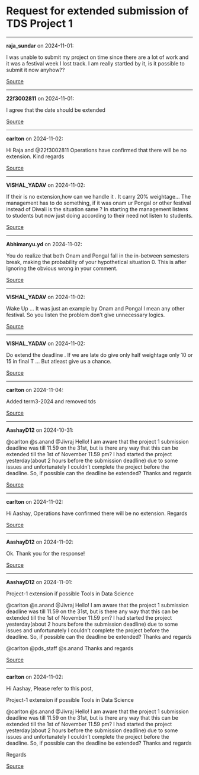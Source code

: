 # Request for extended submission of TDS Project 1


---

**raja_sundar** on 2024-11-01:

I was unable to submit my project on time since there are a lot of work and it was a festival week I lost track. I am really startled by it, is it possible to submit it now anyhow??

[Source](https://discourse.onlinedegree.iitm.ac.in/t/request-for-extended-submission-of-tds-project-1/154904/1)

---

**22f3002811** on 2024-11-01:

I agree that the date should be extended

[Source](https://discourse.onlinedegree.iitm.ac.in/t/request-for-extended-submission-of-tds-project-1/154904/2)

---

**carlton** on 2024-11-02:

Hi Raja and @22f3002811
Operations have confirmed that there will be no extension.
Kind regards

[Source](https://discourse.onlinedegree.iitm.ac.in/t/request-for-extended-submission-of-tds-project-1/154904/3)

---

**VISHAL_YADAV** on 2024-11-02:

If their is no extension,how can we handle it .
It carry 20% weightage…
The management has to do something, if it was onam ur Pongal or other festival instead of Diwali is the situation same ?
In starting the management listens to students but now just doing according to their need not listen to students.

[Source](https://discourse.onlinedegree.iitm.ac.in/t/request-for-extended-submission-of-tds-project-1/154904/5)

---

**Abhimanyu.yd** on 2024-11-02:

You do realize that both Onam and Pongal fall in the in-between semesters break, making the probability of your hypothetical situation 0.
This is after Ignoring the obvious wrong in your comment.

[Source](https://discourse.onlinedegree.iitm.ac.in/t/request-for-extended-submission-of-tds-project-1/154904/6)

---

**VISHAL_YADAV** on 2024-11-02:

Wake Up …
It was just an example by Onam and Pongal I mean any other festival.
So you listen the problem don’t give unnecessary logics.

[Source](https://discourse.onlinedegree.iitm.ac.in/t/request-for-extended-submission-of-tds-project-1/154904/7)

---

**VISHAL_YADAV** on 2024-11-02:

Do extend the deadline .
If we are late do give only half
weightage only 10 or 15 in final T …
But atleast give us a chance.

[Source](https://discourse.onlinedegree.iitm.ac.in/t/request-for-extended-submission-of-tds-project-1/154904/8)

---

**carlton** on 2024-11-04:

Added term3-2024 and removed tds

[Source](https://discourse.onlinedegree.iitm.ac.in/t/request-for-extended-submission-of-tds-project-1/154904/9)

---

**AashayD12** on 2024-10-31:

@carlton @s.anand @Jivraj
Hello!
I am aware that the project 1 submission deadline was till 11.59 on the 31st, but is there any way that this can be extended till the 1st of November 11.59 pm?
I had started the project yesterday(about 2 hours before the submission deadline) due to some issues and unfortunately I couldn’t complete the project before the deadline. So, if possible can the deadline be extended?
Thanks and regards

[Source](https://discourse.onlinedegree.iitm.ac.in/t/request-for-extended-submission-of-tds-project-1/154904/10)

---

**carlton** on 2024-11-02:

Hi Aashay,
Operations have confirmed there will be no extension.
Regards

[Source](https://discourse.onlinedegree.iitm.ac.in/t/request-for-extended-submission-of-tds-project-1/154904/11)

---

**AashayD12** on 2024-11-02:

Ok. Thank you for the response!

[Source](https://discourse.onlinedegree.iitm.ac.in/t/request-for-extended-submission-of-tds-project-1/154904/12)

---

**AashayD12** on 2024-11-01:





Project-1 extension if possible Tools in Data Science


@carlton @s.anand @Jivraj 
Hello! 
I am aware that the project 1 submission deadline was till 11.59 on the 31st, but is there any way that this can be extended till the 1st of November 11.59 pm? 
I had started the project yesterday(about 2 hours before the submission deadline) due to some issues and unfortunately I couldn’t complete the project before the deadline. So, if possible can the deadline be extended? 
Thanks and regards
  

@carlton @pds_staff @s.anand
Thanks and regards

[Source](https://discourse.onlinedegree.iitm.ac.in/t/request-for-extended-submission-of-tds-project-1/154904/13)

---

**carlton** on 2024-11-02:

Hi Aashay,
Please refer to this post,




Project-1 extension if possible Tools in Data Science


@carlton @s.anand @Jivraj 
Hello! 
I am aware that the project 1 submission deadline was till 11.59 on the 31st, but is there any way that this can be extended till the 1st of November 11.59 pm? 
I had started the project yesterday(about 2 hours before the submission deadline) due to some issues and unfortunately I couldn’t complete the project before the deadline. So, if possible can the deadline be extended? 
Thanks and regards
  

Regards

[Source](https://discourse.onlinedegree.iitm.ac.in/t/request-for-extended-submission-of-tds-project-1/154904/14)